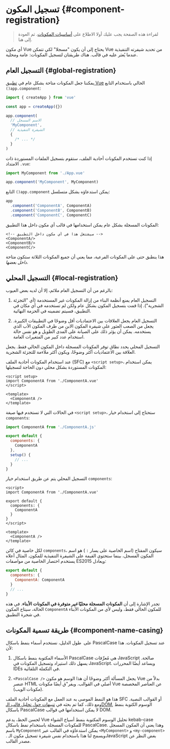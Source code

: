 # تسجيل المكون {#component-registration}

<VueSchoolLink href="https://vueschool.io/lessons/vue-3-global-vs-local-vue-components" title="درس Vue.js مجاني حول تسجيل المكونات"/>

> لقراءة هذه الصفحة يجب عليك أولا الاطلاع على [أساسيات المكونات](/guide/essentials/component-basics).  ثم العودة إلى هنا.

أي مكون Vue يحتاج إلى أن يكون "مسجلا" لكي تتمكن Vue من تحديد شيفرته التنفيذية عندما يُعثر عليه في قالب. هناك طريقتان لتسجيل المكونات: عامة ومحلية.

## التسجيل العام {#global-registration}

يمكننا جعل المكونات متاحة بشكل عام في [تطبيق Vue](/guide/essentials/application.html) الحالي باستخدام التابع `()app.component`:

```js
import { createApp } from 'vue'

const app = createApp({})

app.component(
  // الاسم المسجل
  'MyComponent',
  // الشيفرة التنفيذية
  {
    /* ... */
  }
)
```

إذا كنت تستخدم المكونات أحادية الملف، ستقوم بتسجيل الملفات المستوردة ذات الامتداد  `.vue`:

```js
import MyComponent from './App.vue'

app.component('MyComponent', MyComponent)
```

التابع `()app.component` يمكن استدعاؤه بشكل متسلسل:

```js
app
  .component('ComponentA', ComponentA)
  .component('ComponentB', ComponentB)
  .component('ComponentC', ComponentC)
```

المكونات المسجلة بشكل عام يمكن استخدامها في قالب أي مكون داخل هذا التطبيق:

```vue-html
<!-- سيشتغل هذا في أي مكون داخل التطبيق -->
<ComponentA/>
<ComponentB/>
<ComponentC/>
```

هذا ينطبق حتى على المكونات الفرعية، مما يعني أن جميع  المكونات الثلاثة ستكون متاحة _داخل بعضها_.

## التسجيل المحلي {#local-registration}

بالرغم من أن التسجيل العام ملائم، إلا أن لديه بعض العيوب:

1. التسجيل العام يمنع أنظمة البناء من إزالة المكونات غير المستخدمة (أي "التجزئة الشجرية"). إذا قمت بتسجيل المكون بشكل عام ولكن لم تستخدمه في أي مكان في التطبيق، فسيتم تضمينه في الحزمة النهائية.
  
2. التسجيل العام يجعل العلاقات بين الاعتماديات أقل وضوحًا في التطبيقات الكبيرة. يجعل من الصعب العثور على شيفرة المكون الابن من طرف المكون الأب الذي يستخدمه. يمكن أن يؤثر ذلك على الصيانة على المدى الطويل و هو نفس حالة استخدام عدد كبير من المتغيرات العامة.

التسجيل المحلي يحدد نطاق توفر المكونات المسجلة داخل المكون الحالي فقط. يجعل العلاقة بين الاعتماديات أكثر وضوحًا، ويكون أكثر ملاءمة للتجزئة الشجرية.

<div class="composition-api">

عند استخدام المكونات أحادية الملف (SFC) مع `<script setup>`، يمكن استخدام المكونات المستوردة بشكل محلي دون الحاجة لتسجيلها:

```vue
<script setup>
import ComponentA from './ComponentA.vue'
</script>

<template>
  <ComponentA />
</template>
```

في الحالات التي لا تستخدم فيها صيغة `<script setup>`، ستحتاج إلى استخدام خيار `components`:

```js
import ComponentA from './ComponentA.js'

export default {
  components: {
    ComponentA
  },
  setup() {
    // ...
  }
}
```

</div>
<div class="options-api">

التسجيل المحلي يتم عن طريق استخدام خيار `components`:

```vue
<script>
import ComponentA from './ComponentA.vue'

export default {
  components: {
    ComponentA
  }
}
</script>

<template>
  <ComponentA />
</template>
```

</div>

لكل خاصية في كائن `components`، سيكون المفتاح (اسم الخاصية على يسار `:` ) هو اسم المكون المسجل، بينما ستحتوي القيمة على الشيفرة التنفيذية للمكون. المثال أعلاه يستخدم اختصار الخاصية من مواصفات ES2015 ويعادل:

```js
export default {
  components: {
    ComponentA: ComponentA
  }
  // ...
}
```

تجدر الإشارة إلى أن **المكونات المسجلة محليًا _غير_ متوفرة  في المكونات الأبناء**. في هذه الحالة، سيتاح المكون `ComponentA`  للمكون الحالي فقط، وليس لأي من المكونات الأبناء في شجرة التطبيق.

## طريقة تسمية المكونات {#component-name-casing}

على  طول الدليل، نستخدم أسماء بنمط باسكال PascalCase عند تسجيل المكونات. هذا لأن:

1. الأسماء المكتوبة بنمط باسكال PascalCase هي مُعرِّفات JavaScript صالحة. يسهل ذلك استيراد وتسجيل المكونات في JavaScript. ويساعد أيضًا المحررات IDEs في التكملة التلقائية.

2. `<PascalCase />` يجعل المسألة أكثر وضوحًا أن هذا الوسم هو مكون Vue بدلاً من عنصر HTML أصلي في القوالب. ويفر"ق أيضًا مكونات Vue عن العناصر المخصصة (مكونات الويب).

هذا هو النمط الموصى به عند العمل مع المكونات أحادية الملف SFC أو القوالب النصية. ومع ذلك، كما تم بحثه في [ تنبيهات حول تحليل قالب الـDOM](/guide/essentials/component-basics.html#dom-template-parsing-caveats), الوسوم الكتوبة بنمط باسكال PascalCase لا يمكن استخدامها في قوالب DOM.

لحسن الحظ، يدعم Vue تحليل الوسوم المكتوبة بنمط أسياخ الشواء kebab-case للمكونات المسجلة باستخدام نمط باسكال PascalCase. وهذا يعني أن المكون المسجل باسم `MyComponent` يمكن استدعاؤه في القالب عبر `<MyComponent>` و `<my-component>` . ويسمح لنا هذا باستخدام نفس شيفرة تسجيل مكون الـJavaScript بغض النظر عن مصدر القالب.
